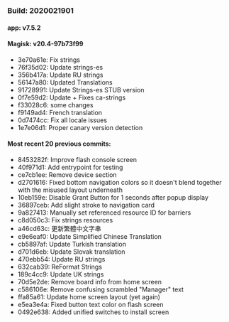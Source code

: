 ### Build: 2020021901
#### app: v7.5.2
#### Magisk: v20.4-97b73f99

- 3e70a61e: Fix strings
- 76f35d02: Update strings-es
- 356b417a: Update RU strings
- 56147a80: Updated Translations
- 91728991: Update Strings-es STUB version
- 0f7e59d2: Update + Fixes ca-strings
- f33028c6: some changes
- f9149ad4: French translation
- 0d7474cc: Fix all locale issues
- 1e7e06d1: Proper canary version detection

#### Most recent 20 previous commits:

- 8453282f: Improve flash console screen
- 40f971d1: Add entrypoint for testing
- ce7cb1ee: Remove device section
- d2701616: Fixed bottom navigation colors so it doesn't blend together with the misused layout underneath
- 10eb159e: Disable Grant Button for 1 seconds after popup display
- 36897ceb: Add slight stroke to navigation card
- 9a827413: Manually set referenced resource ID for barriers
- c8d050c3: Fix strings resources
- a46cd63c: 更新繁體中文字串
- e9e6eaf0: Update Simplified Chinese Translation
- cb5897af: Update Turkish translation
- d701d6eb: Update Slovak translation
- 470ebb54: Update RU strings
- 632cab39: ReFormat Strings
- 189c4cc9: Update UK strings
- 70d5e2de: Remove board info from home screen
- c586106e: Remove confusing scrambled "Manager" text
- ffa85a61: Update home screen layout (yet again)
- e5ea3e4a: Fixed button text color on flash screen
- 0492e638: Added unified switches to install screen
